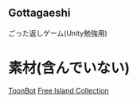 ## Gottagaeshi
ごった返しゲーム(Unity勉強用)

# 素材(含んでいない)
[ToonBot]()
[Free Island Collection](https://assetstore.unity.com/packages/3d/environments/landscapes/free-island-collection-104753)

